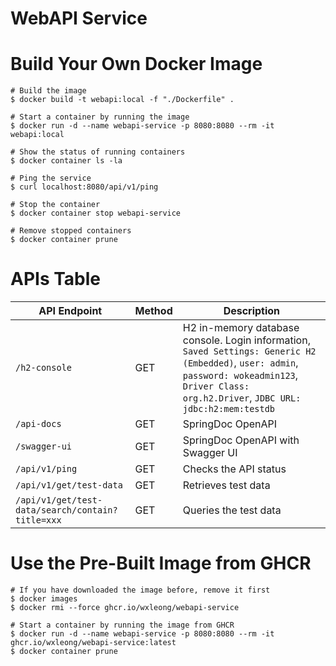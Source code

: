 # WebAPI Service

# Build Your Own Docker Image

```
# Build the image
$ docker build -t webapi:local -f "./Dockerfile" .

# Start a container by running the image
$ docker run -d --name webapi-service -p 8080:8080 --rm -it webapi:local

# Show the status of running containers
$ docker container ls -la

# Ping the service
$ curl localhost:8080/api/v1/ping

# Stop the container
$ docker container stop webapi-service

# Remove stopped containers
$ docker container prune
```

# APIs Table

| API Endpoint | Method | Description |
|--------------|--------|-------------|
| `/h2-console`             | GET    | H2 in-memory database console. Login information, `Saved Settings: Generic H2 (Embedded)`, `user: admin`, `password: wokeadmin123`, `Driver Class: org.h2.Driver`, `JDBC URL: jdbc:h2:mem:testdb` |
| `/api-docs`               | GET    | SpringDoc OpenAPI |
| `/swagger-ui`             | GET    | SpringDoc OpenAPI with Swagger UI |
| `/api/v1/ping`            | GET    | Checks the API status |
| `/api/v1/get/test-data`   | GET    | Retrieves test data |
| `/api/v1/get/test-data/search/contain?title=xxx` | GET | Queries the test data |

# Use the Pre-Built Image from GHCR

```
# If you have downloaded the image before, remove it first
$ docker images
$ docker rmi --force ghcr.io/wxleong/webapi-service

# Start a container by running the image from GHCR
$ docker run -d --name webapi-service -p 8080:8080 --rm -it ghcr.io/wxleong/webapi-service:latest
$ docker container prune
```
